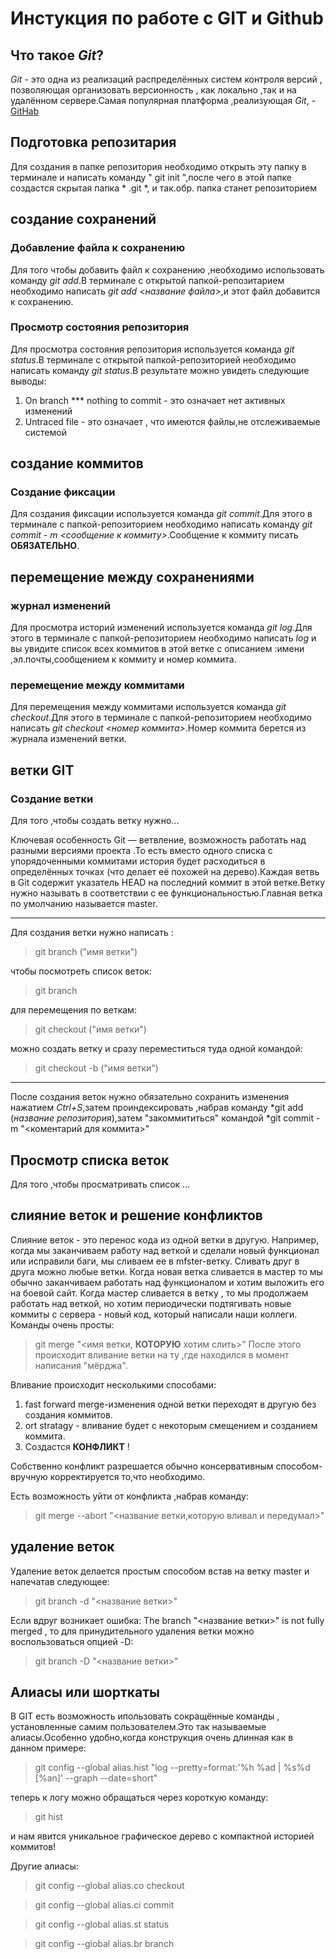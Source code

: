 # Инстукция по работе с GIT и Github
## Что такое *Git*?
*Git* - это одна из реализаций распределённых систем контроля версий , позволяющая организовать версионность , как локально ,так и на удалённом сервере.Самая популярная платформа ,реализующая *Git*, - [GitHab](https://github.com)
## Подготовка репозитария
Для создания в папке репозитория необходимо открыть эту папку в терминале  и написать команду " git init ",после чего в этой папке создастся скрытая папка * .git *, и так.обр. папка станет репозиторием

## создание сохранений


### Добавление файла к сохранению
Для того чтобы добавить файл к сохранению ,необходимо использовать команду *git add*.В терминале с открытой папкой-репозитарием необходимо написать *git add <название файла>*,и этот файл добавится к сохранению.

### Просмотр состояния репозитория
Для просмотра состояния репозитория используется команда *git status*.В терминале с открытой папкой-репозиторией необходимо написать команду *git status*.В результате можно увидеть следующие выводы:
1. On branch *** nothing to commit - это означает нет активных изменений
2. Untraced file - это означает , что имеются файлы,не отслеживаемые системой 

## создание коммитов
### Создание фиксации
Для создания фиксации используется команда *git commit*.Для этого в терминале с папкой-репозиторием необходимо написать команду *git commit - m <сообщение к коммиту>*.Сообщение к коммиту писать **ОБЯЗАТЕЛЬНО**.


## перемещение между сохранениями

### журнал изменений
Для просмотра историй изменений  используется команда *git log*.Для этого в терминале с папкой-репозиторием необходимо написать *log* и вы увидите список всех коммитов в этой ветке с описанием :имени ,эл.почты,сообщением к коммиту и номер коммита.

### перемещение между коммитами
Для перемещения между коммитами используется команда *git checkout*.Для этого в терминале с папкой-репозиторием необходимо написать *git checkout <номер коммита>*.Номер коммита берется из журнала изменений ветки.

## ветки GIT
### Создание ветки 
Для того ,чтобы создать ветку нужно...


Ключевая особенность Git — ветвление, возможность работать над разными версиями проекта .То есть вместо одного списка с упорядоченными коммитами история будет расходиться в определённых точках (что делает её похожей на дерево).Каждая ветвь в Git содержит  указатель HEAD на последний коммит в этой ветке.Ветку нужно называть в соответствии с ее функциональностью.Главная ветка по умолчанию называется master.
___

Для создания ветки нужно написать :
>git branch ("имя ветки")

чтобы посмотреть список веток:
>git branch


для перемещения по веткам:
>git checkout ("имя ветки")

можно создать ветку и сразу переместиться туда одной командой:
>git checkout -b ("имя ветки")

---

После создания веток нужно обязательно сохранить изменения нажатием *Ctrl+S*,затем проиндексировать ,набрав команду *git add (*название репозитория*),затем "закоммититься" командой *git commit - m "<коментарий для коммита>"
## Просмотр списка веток
Для того ,чтобы просматривать список ...


## слияние веток  и решение конфликтов
Слияние веток - это перенос кода из одной ветки в другую.
Например, когда мы заканчиваем работу над веткой и сделали новый функционал или исправили баги, мы сливаем ее в mfster-ветку.
Сливать друг в друга можно любые ветки. Когда новая ветка сливается в мастер то мы обычно заканчиваем  работать над функционалом и хотим выложить его на боевой сайт. 
Когда мастер сливается в ветку , то мы продолжаем работать над веткой, но хотим периодически подтягивать новые коммиты с сервера - новый код, который написали наши коллеги.
Команды очень просты:
>git merge "<имя ветки, **КОТОРУЮ** хотим слить>"
После этого происходит вливание ветки на ту ,где находился в момент написания "мёрджа".

Вливание происходит несколькими способами:
1. fast forward merge-изменения одной ветки переходят в другую без создания коммитов.
2. ort stratagy - вливание будет с некоторым смещением и созданием коммита.
3. Создастся **КОНФЛИКТ** !

Собственно конфликт разрешается обычно консервативным способом-вручную корректируется то,что необходимо.

Есть возможность уйти от конфликта ,набрав команду:
>git merge --abort "<название ветки,которую вливал и передумал>"

## удаление веток
Удаление веток делается простым способом встав на ветку master и напечатав следующее:
>git branch -d "<название ветки>"

Если вдруг возникает ошибка: The branch "<название ветки>" is not fully merged , то для принудительного удаления ветки можно воспользоваться опцией -D:
>git branch -D "<название ветки>"

## Алиасы или шорткаты
В GIT есть возможность ипользовать сокращённые команды , установленные самим пользователем.Это так называемые алиасы.Особенно удобно,когда конструкция очень длинная как в данном примере:
>git config --global alias.hist "log --pretty=format:'%h %ad | %s%d [%an]' --graph --date=short"

теперь к логу можно обращаться через короткую команду:
>git hist

и нам явится уникальное графическое дерево с компактной историей коммитов!

Другие алиасы:
>git config --global alias.co checkout

>git config --global alias.ci commit

>git config --global alias.st status

>git config --global alias.br branch
